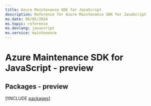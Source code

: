 ```yaml
---
title: Azure Maintenance SDK for JavaScript
description: Reference for Azure Maintenance SDK for JavaScript
ms.date: 06/05/2024
ms.topic: reference
ms.devlang: javascript
ms.service: maintenance
---
```

# Azure Maintenance SDK for JavaScript - preview
## Packages - preview
[!INCLUDE [packages](maintenance-index.md)]